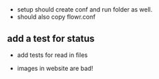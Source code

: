 ## 
- setup should create conf and run folder as well.
- should also copy flowr.conf

## add a test for status
- add tests for read in files

- images in website are bad!